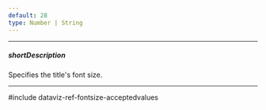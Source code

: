 ```yaml
---
default: 28
type: Number | String
---
```

---
##### shortDescription
Specifies the title's font size.

---
#include dataviz-ref-fontsize-acceptedvalues